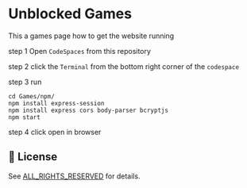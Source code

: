 # Unblocked Games
This a games page
how to get the website running

step 1 Open `CodeSpaces` from this repository

step 2 click the `Terminal` from the bottom right corner of the `codespace`

step 3 run

```
cd Games/npm/
npm install express-session
npm install express cors body-parser bcryptjs
npm start
```
step 4 click open in browser

## 📜 License
See [ALL_RIGHTS_RESERVED](./LICENSE) for details.
